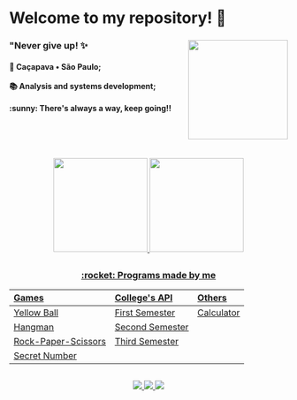 # **Welcome to my repository!** :sunflower:
  <div style="display: inline_block">
    <img align="right" src="https://cdn.discordapp.com/attachments/826526043917647912/875509340730195998/avatar.gif" height="180">
  <div>
    
 <h3 align="left">"Never give up! ✨ </h3>
   <p align="left"><h4>📌 Caçapava • São Paulo;<br><br>
                       📚 Analysis and systems development; <br><br>
                       :sunny: There's always a way, keep going!! <br>
  </left> 
  </div>
  <br>
  
   ##
  
   <br>
<div align="center">
  <a href="https://github.com/madu-braga">
  <img height="170em" src="https://github-readme-stats.vercel.app/api?username=madu-braga&show_icons=true&theme=dracula&include_all_commits=true&count_private=true"/>
  <img height="170em" src="https://github-readme-stats.vercel.app/api/top-langs/?username=madu-braga&layout=compact&langs_count=7&theme=dracula"/>
</div>
   
  ##
  
 <h3 align="center"> 	:rocket: Programs made by me </h2>
  
<div align="center">
  
|   Games   |   College's API  |    Others    |
| :---         | :---         | :---      |
| [Yellow Ball](https://github.com/madu-braga/Yellow-Ball)  | [First Semester](https://github.com/DeskwarePI)    | [Calculator](https://github.com/madu-braga/Calculadora ) |
| [Hangman](https://github.com/madu-braga/Forca)     | [Second Semester](https://github.com/Inodevs)      |        |
| [Rock-Paper-Scissors](https://github.com/madu-braga/Jokenpo)  | [Third Semester](https://github.com/NewInoDevs/NewInoDevs) |      |    
| [Secret Number](https://github.com/madu-braga/Adivinhe)  |      |      |    
 
</div>
  
  ##
  
<div> 
  <p align="center"> 
  <a href = "https://mail.google.com/mail/u/1/#inbox">
    <img src="https://img.shields.io/badge/-Gmail-%23EA4335?style=for-the-badge&logo=gmail&logoColor=white" target="_blank">
  </a>
  <a href="https://www.linkedin.com/in/maria-eduarda-macedo-braga-4663bb208/e" target="_blank">
    <img src="https://img.shields.io/badge/-LinkedIn-%230077B5?style=for-the-badge&logo=linkedin&logoColor=white" target="_blank"> 
  </a>
  <a href="https://www.instagram.com/_maria_2k03/?hl=pt-br" target="_blank">
    <img src="https://img.shields.io/badge/-Instagram-%23E4405F?style=for-the-badge&logo=instagram&logoColor=white" target="_blank"> 
    </a> 
</div>
